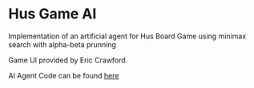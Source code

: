 # Hus Game AI
Implementation of an artificial agent for Hus Board Game using minimax search with alpha-beta prunning

Game UI provided by Eric Crawford.

AI Agent Code can be found [here](https://github.com/alisterdev/HusGameAI/blob/master/src/student_player/StudentPlayer.java)
